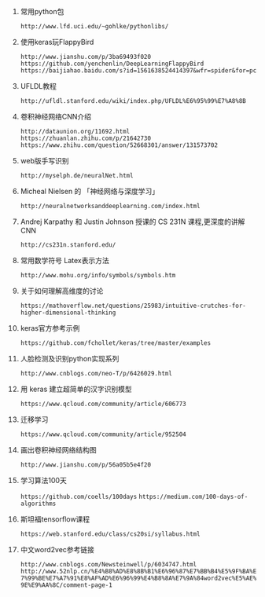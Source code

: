 1. 常用python包

    `http://www.lfd.uci.edu/~gohlke/pythonlibs/`

2. 使用keras玩FlappyBird

    `http://www.jianshu.com/p/3ba69493f020`
    `https://github.com/yenchenlin/DeepLearningFlappyBird`
    `https://baijiahao.baidu.com/s?id=1561638524414397&wfr=spider&for=pc`

3. UFLDL教程

    `http://ufldl.stanford.edu/wiki/index.php/UFLDL%E6%95%99%E7%A8%8B`

4. 卷积神经网络CNN介绍

    `http://dataunion.org/11692.html`
    `https://zhuanlan.zhihu.com/p/21642730`
    `https://www.zhihu.com/question/52668301/answer/131573702`

5. web版手写识别

    `http://myselph.de/neuralNet.html`

6.  Micheal Nielsen 的 「神经网络与深度学习」

    `http://neuralnetworksanddeeplearning.com/index.html`

7.  Andrej Karpathy 和 Justin Johnson 授课的 CS 231N 课程,更深度的讲解CNN

    `http://cs231n.stanford.edu/`

8. 常用数学符号 Latex表示方法

    `http://www.mohu.org/info/symbols/symbols.htm`

9. 关于如何理解高维度的讨论

    `https://mathoverflow.net/questions/25983/intuitive-crutches-for-higher-dimensional-thinking`

10. keras官方参考示例

    `https://github.com/fchollet/keras/tree/master/examples`

11. 人脸检测及识别python实现系列

    `http://www.cnblogs.com/neo-T/p/6426029.html`

12. 用 keras 建立超简单的汉字识别模型

    `https://www.qcloud.com/community/article/606773`

13. 迁移学习

    `https://www.qcloud.com/community/article/952504`

14. 画出卷积神经网络结构图

    `http://www.jianshu.com/p/56a05b5e4f20`

15. 学习算法100天

    `https://github.com/coells/100days`
    `https://medium.com/100-days-of-algorithms`

16. 斯坦福tensorflow课程

    `https://web.stanford.edu/class/cs20si/syllabus.html`

17. 中文word2vec参考链接

    `http://www.cnblogs.com/Newsteinwell/p/6034747.html`
    `http://www.52nlp.cn/%E4%B8%AD%E8%8B%B1%E6%96%87%E7%BB%B4%E5%9F%BA%E7%99%BE%E7%A7%91%E8%AF%AD%E6%96%99%E4%B8%8A%E7%9A%84word2vec%E5%AE%9E%E9%AA%8C/comment-page-1`
    